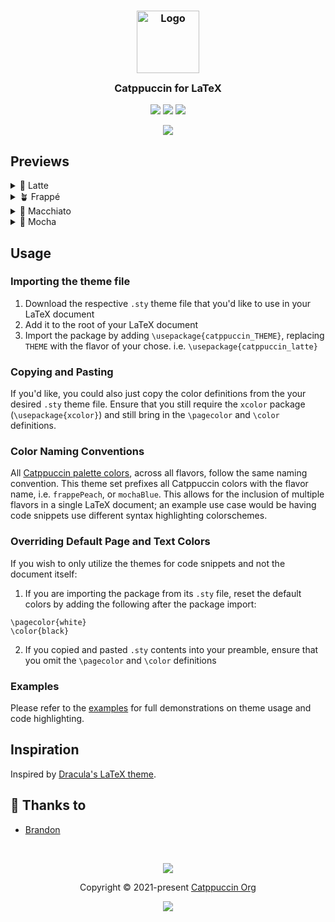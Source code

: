 <h3 align="center">
	<img src="https://raw.githubusercontent.com/catppuccin/catppuccin/main/assets/logos/exports/1544x1544_circle.png" width="100" alt="Logo"/><br/>
	<img src="https://raw.githubusercontent.com/catppuccin/catppuccin/main/assets/misc/transparent.png" height="30" width="0px"/>
	Catppuccin for LaTeX
	<img src="https://raw.githubusercontent.com/catppuccin/catppuccin/main/assets/misc/transparent.png" height="30" width="0px"/>
</h3>

<p align="center">
  <a href="https://github.com/walshyb/catppuccin-latex/stargazers"><img src="https://img.shields.io/github/stars/walshyb/catppuccin-latex?colorA=363a4f&colorB=b7bdf8&style=for-the-badge"></a>
  <a href="https://github.com/walshyb/catppuccin-latex/issues"><img src="https://img.shields.io/github/issues/walshyb/catppuccin-latex?colorA=363a4f&colorB=f5a97f&style=for-the-badge"></a>
  <a href="https://github.com/walshyb/catppuccin-latex/contributors"><img src="https://img.shields.io/github/contributors/walshyb/catppuccin-latex?colorA=363a4f&colorB=a6da95&style=for-the-badge"></a>
</p>

<p align="center">
	<img src="https://raw.githubusercontent.com/walshyb/catppuccin-latex/main/assets/preview.webp"/>
</p>

## Previews

<details>
<summary>🌻 Latte</summary>
<img src="https://raw.githubusercontent.com/walshyb/catppuccin-latex/main/assets/latte.webp"/>
</details>
<details>
<summary>🪴 Frappé</summary>
<img src="https://raw.githubusercontent.com/walshyb/catppuccin-latex/main/assets/frappe.webp"/>
</details>
<details>
<summary>🌺 Macchiato</summary>
<img src="https://raw.githubusercontent.com/walshyb/catppuccin-latex/main/assets/macchiato.webp"/>
</details>
<details>
<summary>🌿 Mocha</summary>
<img src="https://raw.githubusercontent.com/walshyb/catppuccin-latex/main/assets/mocha.webp"/>
</details>

## Usage

### Importing the theme file

1. Download the respective `.sty` theme file that you'd like to use in your LaTeX document 
2. Add it to the root of your LaTeX document
3. Import the package by adding `\usepackage{catppuccin_THEME}`, replacing `THEME` with the flavor of your chose. i.e. `\usepackage{catppuccin_latte}`

### Copying and Pasting

If you'd like, you could also just copy the color definitions from the your desired `.sty` theme file. Ensure that you still require the `xcolor` package (`\usepackage{xcolor}`) and still bring in the `\pagecolor` and `\color` definitions.

### Color Naming Conventions

All [Catppuccin palette colors](https://github.com/catppuccin/catppuccin#-palette), across all flavors, follow the same naming convention. This theme set prefixes all Catppuccin colors with the flavor name, i.e. `frappePeach`, or `mochaBlue`. This allows for the inclusion of multiple flavors in a single LaTeX document; an example use case would be having code snippets use different syntax highlighting colorschemes.

### Overriding Default Page and Text Colors
If you wish to only utilize the themes for code snippets and not the document itself:
1. If you are importing the package from its `.sty` file, reset the default colors by adding the following after the package import:
```
\pagecolor{white}
\color{black}
```
2. If you copied and pasted `.sty` contents into your preamble, ensure that you omit the `\pagecolor` and `\color` definitions

### Examples

Please refer to the [examples](https://github.com/walshyb/catppuccin-latex/tree/main/examples) for full demonstrations on theme usage and code highlighting.


## Inspiration

Inspired by [Dracula's LaTeX theme](https://github.com/dracula/latex).

## 💝 Thanks to

- [Brandon](https://github.com/walshyb)

&nbsp;

<p align="center">
	<img src="https://raw.githubusercontent.com/catppuccin/catppuccin/main/assets/footers/gray0_ctp_on_line.svg?sanitize=true" />
</p>

<p align="center">
	Copyright &copy; 2021-present <a href="https://github.com/catppuccin" target="_blank">Catppuccin Org</a>
</p>

<p align="center">
	<a href="https://github.com/catppuccin/catppuccin/blob/main/LICENSE"><img src="https://img.shields.io/static/v1.svg?style=for-the-badge&label=License&message=MIT&logoColor=d9e0ee&colorA=363a4f&colorB=b7bdf8"/></a>
</p>


